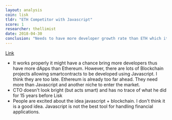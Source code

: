 ```yaml
---
layout: analysis
coin: lisk
tldr: "ETH Competitor with Javascript"
score: 1
researcher: thellimist
date: 2018-04-30
conclusion: "Needs to have more developer growth rate than ETH which it doesn't"
---
```


[Link](https://github.com/breakpoint-labs/public/blob/master/coins/Lisk.md)
- It works properly it might have a chance bring more developers thus have more dApps than Ethereum. However, there are lots of Blockchain projects allowing smartcontracts to be developed using Javascript. I think they are too late. Ethereum is already too far ahead. They need more than Javascript and another niche to enter the market.
- CTO doesn't look bright (but acts smart) and has no trace of what he did for 15 years before Lisk
- People are excited about the idea javascript + blockchain. I don't think it is a good idea. Javascript is not the best tool for handling financial applications. 
